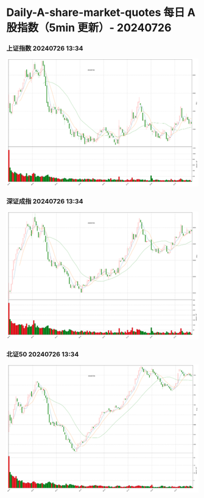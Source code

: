 
# Daily-A-share-market-quotes 每日 A 股指数（5min 更新）- 20240726

### 上证指数 20240726 13:34
![](./fig/2024/7/20240726-sh000001.png)

### 深证成指 20240726 13:34
![](./fig/2024/7/20240726-sz399001.png)

### 北证50 20240726 13:34
![](./fig/2024/7/20240726-bj899050.png)
